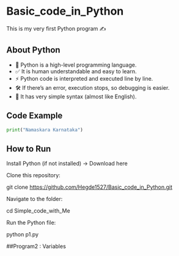 # Basic_code_in_Python

This is my very first Python program ✍️

## About Python
- 🐍 Python is a high-level programming language.  
- ✅ It is human understandable and easy to learn.  
- ⚡ Python code is interpreted and executed line by line.  
- 🛠️ If there’s an error, execution stops, so debugging is easier.  
- 📖 It has very simple syntax (almost like English).  

## Code Example
```python
print("Namaskara Karnataka")
````
## How to Run

Install Python (if not installed) → Download here

Clone this repository:

git clone https://github.com/Hegde1527/Basic_code_in_Python.git


Navigate to the folder:

cd Simple_code_with_Me


Run the Python file:

python p1.py



##Program2 : Variables 

